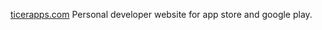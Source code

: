<a href="https://ticerapps.com">ticerapps.com</a>
Personal developer website for app store and google play.